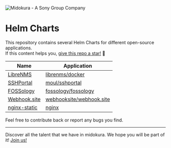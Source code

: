 ![Midokura - A Sony Group Company](https://www.midokura.com/wp-content/uploads/2020/02/logo-midokura.png)

# Helm Charts

This repository contains several Helm Charts for different open-source applications.  
If this content helps you, [give this repo a star!](https://github.com/midokura/helm-charts-community/stargazers) 🌟

| Name | Application |
|------|------------|
| [LibreNMS](https://github.com/midokura/helm-charts-community/tree/main/charts/librenms) | [librenms/docker](https://github.com/librenms/docker) |
| [SSHPortal](https://github.com/midokura/helm-charts-community/tree/main/charts/sshportal) | [moul/sshportal](https://github.com/moul/sshportal) |
| [FOSSology](https://github.com/midokura/helm-charts-community/tree/main/charts/fossology) | [fossology/fossology](https://github.com/fossology/fossology) |
| [Webhook.site](https://github.com/midokura/helm-charts-community/tree/main/charts/webhook-site) | [webhooksite/webhook.site](https://github.com/webhooksite/webhook.site) |
| [nginx-static](https://github.com/midokura/helm-charts-community/tree/main/charts/nginx-static) | [nginx](https://hub.docker.com/_/nginx) |

Feel free to contribute back or report any bugs you find.

---

Discover all the talent that we have in midokura. We hope you will be part of it!
[Join us!](https://www.midokura.com/careers/)
